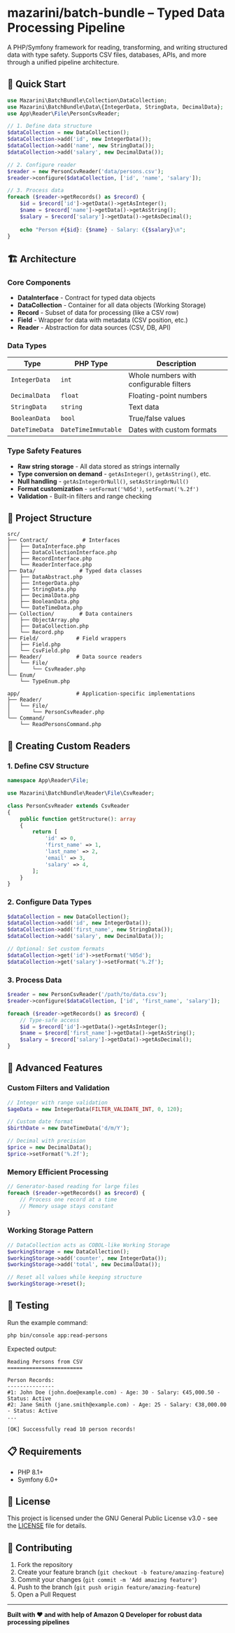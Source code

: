 # mazarini/batch-bundle – Typed Data Processing Pipeline

A PHP/Symfony framework for reading, transforming, and writing structured data with type safety. Supports CSV files, databases, APIs, and more through a unified pipeline architecture.

## 🚀 Quick Start

```php
use Mazarini\BatchBundle\Collection\DataCollection;
use Mazarini\BatchBundle\Data\{IntegerData, StringData, DecimalData};
use App\Reader\File\PersonCsvReader;

// 1. Define data structure
$dataCollection = new DataCollection();
$dataCollection->add('id', new IntegerData());
$dataCollection->add('name', new StringData());
$dataCollection->add('salary', new DecimalData());

// 2. Configure reader
$reader = new PersonCsvReader('data/persons.csv');
$reader->configure($dataCollection, ['id', 'name', 'salary']);

// 3. Process data
foreach ($reader->getRecords() as $record) {
    $id = $record['id']->getData()->getAsInteger();
    $name = $record['name']->getData()->getAsString();
    $salary = $record['salary']->getData()->getAsDecimal();
    
    echo "Person #{$id}: {$name} - Salary: €{$salary}\n";
}
```

## 🏗️ Architecture

### Core Components

- **DataInterface** - Contract for typed data objects
- **DataCollection** - Container for all data objects (Working Storage)
- **Record** - Subset of data for processing (like a CSV row)
- **Field** - Wrapper for data with metadata (CSV position, etc.)
- **Reader** - Abstraction for data sources (CSV, DB, API)

### Data Types

| Type | PHP Type | Description |
|------|----------|-------------|
| `IntegerData` | `int` | Whole numbers with configurable filters |
| `DecimalData` | `float` | Floating-point numbers |
| `StringData` | `string` | Text data |
| `BooleanData` | `bool` | True/false values |
| `DateTimeData` | `DateTimeImmutable` | Dates with custom formats |

### Type Safety Features

- **Raw string storage** - All data stored as strings internally
- **Type conversion on demand** - `getAsInteger()`, `getAsString()`, etc.
- **Null handling** - `getAsIntegerOrNull()`, `setAsStringOrNull()`
- **Format customization** - `setFormat('%05d')`, `setFormat('%.2f')`
- **Validation** - Built-in filters and range checking

## 📁 Project Structure

```
src/
├── Contract/           # Interfaces
│   ├── DataInterface.php
│   ├── DataCollectionInterface.php
│   ├── RecordInterface.php
│   └── ReaderInterface.php
├── Data/              # Typed data classes
│   ├── DataAbstract.php
│   ├── IntegerData.php
│   ├── StringData.php
│   ├── DecimalData.php
│   ├── BooleanData.php
│   └── DateTimeData.php
├── Collection/        # Data containers
│   ├── ObjectArray.php
│   ├── DataCollection.php
│   └── Record.php
├── Field/            # Field wrappers
│   ├── Field.php
│   └── CsvField.php
├── Reader/           # Data source readers
│   └── File/
│       └── CsvReader.php
└── Enum/
    └── TypeEnum.php

app/                  # Application-specific implementations
├── Reader/
│   └── File/
│       └── PersonCsvReader.php
└── Command/
    └── ReadPersonsCommand.php
```

## 🔧 Creating Custom Readers

### 1. Define CSV Structure

```php
namespace App\Reader\File;

use Mazarini\BatchBundle\Reader\File\CsvReader;

class PersonCsvReader extends CsvReader
{
    public function getStructure(): array
    {
        return [
            'id' => 0,
            'first_name' => 1,
            'last_name' => 2,
            'email' => 3,
            'salary' => 4,
        ];
    }
}
```

### 2. Configure Data Types

```php
$dataCollection = new DataCollection();
$dataCollection->add('id', new IntegerData());
$dataCollection->add('first_name', new StringData());
$dataCollection->add('salary', new DecimalData());

// Optional: Set custom formats
$dataCollection->get('id')->setFormat('%05d');
$dataCollection->get('salary')->setFormat('%.2f');
```

### 3. Process Data

```php
$reader = new PersonCsvReader('/path/to/data.csv');
$reader->configure($dataCollection, ['id', 'first_name', 'salary']);

foreach ($reader->getRecords() as $record) {
    // Type-safe access
    $id = $record['id']->getData()->getAsInteger();
    $name = $record['first_name']->getData()->getAsString();
    $salary = $record['salary']->getData()->getAsDecimal();
}
```

## 🎯 Advanced Features

### Custom Filters and Validation

```php
// Integer with range validation
$ageData = new IntegerData(FILTER_VALIDATE_INT, 0, 120);

// Custom date format
$birthDate = new DateTimeData('d/m/Y');

// Decimal with precision
$price = new DecimalData();
$price->setFormat('%.2f');
```

### Memory Efficient Processing

```php
// Generator-based reading for large files
foreach ($reader->getRecords() as $record) {
    // Process one record at a time
    // Memory usage stays constant
}
```

### Working Storage Pattern

```php
// DataCollection acts as COBOL-like Working Storage
$workingStorage = new DataCollection();
$workingStorage->add('counter', new IntegerData());
$workingStorage->add('total', new DecimalData());

// Reset all values while keeping structure
$workingStorage->reset();
```

## 🧪 Testing

Run the example command:

```bash
php bin/console app:read-persons
```

Expected output:
```
Reading Persons from CSV
========================

Person Records:
---------------
#1: John Doe (john.doe@example.com) - Age: 30 - Salary: €45,000.50 - Status: Active
#2: Jane Smith (jane.smith@example.com) - Age: 25 - Salary: €38,000.00 - Status: Active
...

[OK] Successfully read 10 person records!
```

## 📋 Requirements

- PHP 8.1+
- Symfony 6.0+

## 📄 License

This project is licensed under the GNU General Public License v3.0 - see the [LICENSE](LICENSE) file for details.

## 🤝 Contributing

1. Fork the repository
2. Create your feature branch (`git checkout -b feature/amazing-feature`)
3. Commit your changes (`git commit -m 'Add amazing feature'`)
4. Push to the branch (`git push origin feature/amazing-feature`)
5. Open a Pull Request

---

**Built with ❤️ and with help of Amazon Q Developer for robust data processing pipelines**